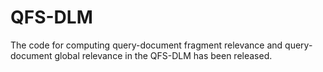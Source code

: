# QFS-DLM
The code for computing query-document fragment relevance and query-document global relevance in the QFS-DLM has been released.
